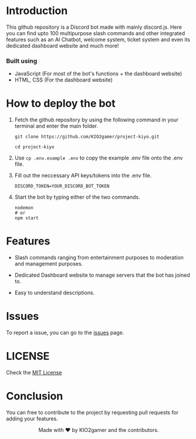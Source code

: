 # Introduction

This github repository is a Discord bot made with mainly discord.js. Here you can find upto 100 multipurpose slash commands and other integrated features such as an AI Chatbot, welcome system, ticket system and even its dedicated dashboard website and much more!

### Built using

- JavaScript (For most of the bot's functions + the dashboard website)
- HTML, CSS (For the dashboard website)

# How to deploy the bot

1. Fetch the github repository by using the following command in your terminal and enter the main folder.

    ```
    git clone https://github.com/KIO2gamer/project-kiyo.git

    cd project-kiyo
    ```

2. Use `cp .env.example .env` to copy the example .env file onto the .env file.

3. Fill out the neccessary API keys/tokens into the .env file.
    ```
    DISCORD_TOKEN=YOUR_DISCORD_BOT_TOKEN
    ```
4. Start the bot by typing either of the two commands.
    ```
    nodemon
    # or
    npm start
    ```

# Features

- Slash commands ranging from entertainment purposes to moderation and management purposes.

- Dedicated Dashboard website to manage servers that the bot has joined to.

- Easy to understand descriptions.

# Issues

To report a issue, you can go to the [issues](https://github.com/KIO2gamer/project-kiyo/issues) page.

# LICENSE

Check the [MIT License](https://github.com/KIO2gamer/project-kiyo/blob/main/LICENSE)

# Conclusion

You can free to contribute to the project by requesting pull requests for adding your features.

<center>Made with ❤️ by KIO2gamer and the contributors.</center>
